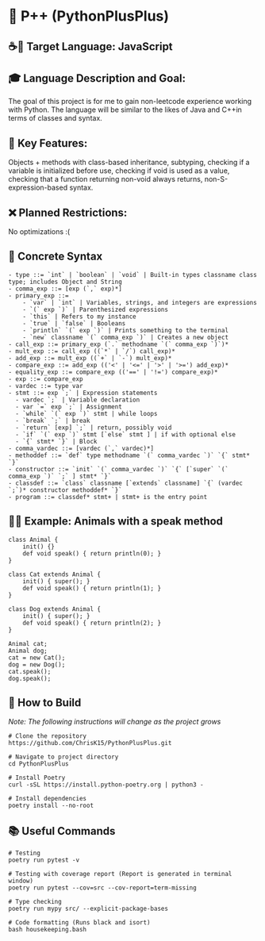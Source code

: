 # 🐍 P++ (PythonPlusPlus)

## ☕📜 Target Language: JavaScript

## 🎓 Language Description and Goal:

The goal of this project is for me to gain non-leetcode experience working with Python. The language will be similar to the likes of Java and C++in terms of classes and syntax.

## 🚀 Key Features:

Objects + methods with class-based inheritance, subtyping, checking if a variable is initialized before use, checking if void is used as a value, checking that a function returning non-void always returns, non-S-expression-based syntax.

## ❌ Planned Restrictions:

No optimizations :(

## 📝 Concrete Syntax

```
- type ::= `int` | `boolean` | `void` | Built-in types classname class type; includes Object and String 
- comma_exp ::= [exp (`,` exp)*]
- primary_exp ::= 
    - `var` | `int` | Variables, strings, and integers are expressions
    - `(` exp `)` | Parenthesized expressions
    - `this` | Refers to my instance
    - `true` | `false` | Booleans
    - `println` `(` exp `)` | Prints something to the terminal
    - `new` classname `(` comma_exp `)` | Creates a new object
- call_exp ::= primary_exp (`.` methodname `(` comma_exp `)`)*
- mult_exp ::= call_exp ((`*` | `/`) call_exp)*
- add_exp ::= mult_exp ((`+` | `-`) mult_exp)*
- compare_exp ::= add_exp (('<' | '<=' | '>' | '>=') add_exp)*
- equality_exp ::= compare_exp (('==' | '!=') compare_exp)*
- exp ::= compare_exp
- vardec ::= type var
- stmt ::= exp `;` | Expression statements
  - vardec `;` | Variable declaration
  - var `=` exp `;` | Assignment
  - `while` `(` exp `)` stmt | while loops
  - `break` `;` | break
  - `return` [exp] `;` | return, possibly void
  - `if` `(` exp `)` stmt [`else` stmt ] | if with optional else
  - `{` stmt* `}` | Block
- comma_vardec ::= [vardec (`,` vardec)*]
- methoddef ::= `def` type methodname `(` comma_vardec `)` `{` stmt* `}`
- constructor ::= `init` `(` comma_vardec `)` `{` [`super` `(` comma_exp `)` `;` ] stmt* `}`
- classdef ::= `class` classname [`extends` classname] `{` (vardec `;`)* constructor methoddef* `}`
- program ::= classdef* stmt+ | stmt+ is the entry point
```

## 🐶🐱 Example: Animals with a speak method

```
class Animal {
    init() {}
    def void speak() { return println(0); }
}

class Cat extends Animal {
    init() { super(); }
    def void speak() { return println(1); }
}

class Dog extends Animal {
    init() { super(); }
    def void speak() { return println(2); }
}

Animal cat;
Animal dog;
cat = new Cat();
dog = new Dog();
cat.speak();
dog.speak();
```

## 📝 How to Build
*Note: The following instructions will change as the project grows*
```shell
# Clone the repository
https://github.com/ChrisK15/PythonPlusPlus.git

# Navigate to project directory
cd PythonPlusPlus

# Install Poetry
curl -sSL https://install.python-poetry.org | python3 -

# Install dependencies
poetry install --no-root
```

## 📚 Useful Commands
```shell
# Testing
poetry run pytest -v

# Testing with coverage report (Report is generated in terminal window)
poetry run pytest --cov=src --cov-report=term-missing

# Type checking
poetry run mypy src/ --explicit-package-bases

# Code formatting (Runs black and isort)
bash housekeeping.bash
```
